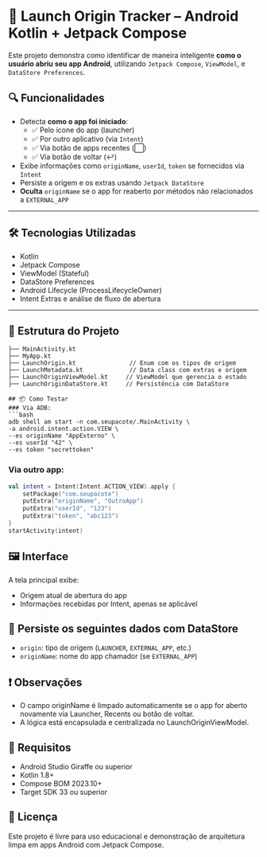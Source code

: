 # 🚀 Launch Origin Tracker – Android Kotlin + Jetpack Compose

Este projeto demonstra como identificar de maneira inteligente **como o usuário abriu seu app Android**, utilizando `Jetpack Compose`, `ViewModel`, e `DataStore Preferences`.

## 🔍 Funcionalidades

- Detecta **como o app foi iniciado**:
  - ✅ Pelo ícone do app (launcher)
  - ✅ Por outro aplicativo (via `Intent`)
  - ✅ Via botão de apps recentes (⬜)
  - ✅ Via botão de voltar (↩️)
- Exibe informações como `originName`, `userId`, `token` se fornecidos via `Intent`
- Persiste a origem e os extras usando `Jetpack DataStore`
- **Oculta** `originName` se o app for reaberto por métodos não relacionados a `EXTERNAL_APP`

---

## 🛠️ Tecnologias Utilizadas

- Kotlin
- Jetpack Compose
- ViewModel (Stateful)
- DataStore Preferences
- Android Lifecycle (ProcessLifecycleOwner)
- Intent Extras e análise de fluxo de abertura

---

## 🧱 Estrutura do Projeto

```text
├── MainActivity.kt
├── MyApp.kt
├── LaunchOrigin.kt               // Enum com os tipos de origem
├── LaunchMetadata.kt             // Data class com extras e origem
├── LaunchOriginViewModel.kt     // ViewModel que gerencia o estado
├── LaunchOriginDataStore.kt     // Persistência com DataStore

## 📦 Como Testar
### Via ADB:
```bash
adb shell am start -n com.seupacote/.MainActivity \
-a android.intent.action.VIEW \
--es originName "AppExterno" \
--es userId "42" \
--es token "secrettoken"
```

### Via outro app:
```kotlin
val intent = Intent(Intent.ACTION_VIEW).apply {
    setPackage("com.seupacote")
    putExtra("originName", "OutroApp")
    putExtra("userId", "123")
    putExtra("token", "abc123")
}
startActivity(intent)
```

## 🖼️ Interface
A tela principal exibe:
- Origem atual de abertura do app
- Informações recebidas por Intent, apenas se aplicável

## 📁 Persiste os seguintes dados com DataStore
- `origin`: tipo de origem (`LAUNCHER`, `EXTERNAL_APP`, etc.)
- `originName`: nome do app chamador (se `EXTERNAL_APP`)

## ❗ Observações
- O campo originName é limpado automaticamente se o app for aberto novamente via Launcher, Recents ou botão de voltar.
- A lógica está encapsulada e centralizada no LaunchOriginViewModel.

## 📌 Requisitos
- Android Studio Giraffe ou superior
- Kotlin 1.8+
- Compose BOM 2023.10+
- Target SDK 33 ou superior

## 📄 Licença
Este projeto é livre para uso educacional e demonstração de arquitetura limpa em apps Android com Jetpack Compose.
